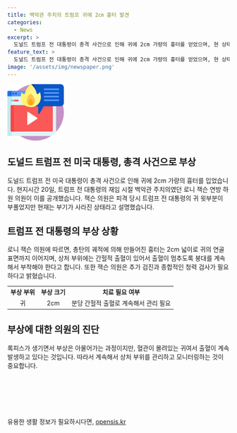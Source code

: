 ```yaml
---
title: 백악관 주치의 트럼프 귀에 2㎝ 흉터 발견
categories:
  - News
excerpt: >
  도널드 트럼프 전 대통령이 총격 사건으로 인해 귀에 2cm 가량의 흉터를 얻었으며, 현 상태는 부풀었던 부분이 부기가 빠진 상태이지만 일부 간헐적 출혈이 있어 붕대가 필요하다. 이에 대한 세부적인 진단은 필요하며, 종합적인 청력 검사와 추가적인 검진이 예정되어 있다. (150자)
feature_text: >
  도널드 트럼프 전 대통령이 총격 사건으로 인해 귀에 2cm 가량의 흉터를 얻었으며, 현 상태는 부풀었던 부분이 부기가 빠진 상태이지만 일부 간헐적 출혈이 있어 붕대가 필요하다. 이에 대한 세부적인 진단은 필요하며, 종합적인 청력 검사와 추가적인 검진이 예정되어 있다. (150자)
image: '/assets/img/newspaper.png'
---
```


<p><img src="/assets/img/news.png" alt="rentncar 속보" /></p>

<h2>도널드 트럼프 전 미국 대통령, 총격 사건으로 부상</h2>

<p>도널드 트럼프 전 미국 대통령이 총격 사건으로 인해 귀에 2cm 가량의 흉터를 입었습니다. 현지시간 20일, 트럼프 전 대통령의 재임 시절 백악관 주치의였던 로니 잭슨 연방 하원 의원이 이를 공개했습니다. 잭슨 의원은 피격 당시 트럼프 전 대통령의 귀 윗부분이 부풀었지만 현재는 부기가 사라진 상태라고 설명했습니다.</p>

<h2 data-ke-size="size26">트럼프 전 대통령의 부상 상황</h2>

<p data-ke-size="size16">로니 잭슨 의원에 따르면, 총탄의 궤적에 의해 만들어진 흉터는 2cm 넓이로 귀의 연골 표면까지 이어지며, 상처 부위에는 간헐적 출혈이 있어서 출혈이 멈추도록 붕대를 계속해서 부착해야 한다고 합니다. 또한 잭슨 의원은 추가 검진과 종합적인 청력 검사가 필요하다고 밝혔습니다.</p>

<table>
    <tr>
        <td style="text-align: center; height: 17px;"><b>부상 부위</b></td>
        <td style="text-align: center; height: 17px;"><b>부상 크기</b></td>
        <td style="text-align: center; height: 17px;"><b>치료 필요 여부</b></td>
    </tr>
    <tr>
        <td style="text-align: center; height: 17px;">귀</td>
        <td style="text-align: center; height: 17px;">2cm</td>
        <td style="text-align: center; height: 17px;">분당 간헐적 출혈로 계속해서 관리 필요</td>
    </tr>
</table>

<h2 data-ke-size="size26">부상에 대한 의원의 진단</h2>

<p data-ke-size="size16">록피스가 생기면서 부상은 아물어가는 과정이지만, 혈관이 몰려있는 귀여서 출혈이 계속 발생하고 있다는 것입니다. 따라서 계속해서 상처 부위를 관리하고 모니터링하는 것이 중요합니다.</p>

<p data-ke-size="size16">&nbsp;</p>

<p data-ke-size="size16">&nbsp;</p>

<p data-ke-size="size16">&nbsp;</p>
유용한 생활 정보가 필요하시다면, <a href="https://opensis.kr" rel="dofollow">opensis.kr</a>


